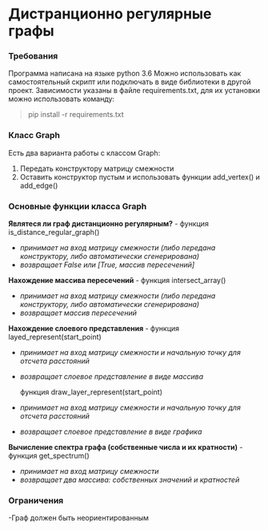 # Дистранционно регулярные графы
### Требования
Программа написана на языке python 3.6
Можно использовать как самостоятельный скрипт или подключать в виде библиотеки в другой проект.
Зависимости указаны в файле requirements.txt,
для их установки можно использовать команду: 
> pip install -r requirements.txt
### Класс Graph
Есть два варианта работы с классом Graph: 
1) Передать конструктору матрицу смежности
2) Оставить конструктор пустым и использовать функции add_vertex() и add_edge()
### Основные функции класса Graph
**Являтеся ли граф дистанционно регулярным?** - функция is_distance_regular_graph() 
- *принимает на вход матрицу смежности (либо передана конструктору, либо автоматически сгенерирована)*
- *возвращает False или [True, массив пересечений]* 

**Нахождение массива пересечений** - функция intersect_array()
- *принимает на вход матрицу смежности (либо передана конструктору, либо автоматически сгенерирована)*
- *возвращает массив пересечений*

**Нахождение слоевого представления** - функция layed_represent(start_point)
- *принимает на вход матрицу смежности и начальную точку для отсчета расстояний*
- *возвращает слоевое представление в виде массива*

  функция draw_layer_represent(start_point)
- *принимает на вход матрицу смежности и начальную точку для отсчета расстояний*
- *возвращает слоевое представление в виде графика*

**Вычисление спектра графа (собственные числа и их кратности)** - функция get_spectrum()
- *принимает на вход матрицу смежности*
- *возвращает два массива: собственных значений и кратностей*

### Ограничения
-Граф должен быть неориентированным